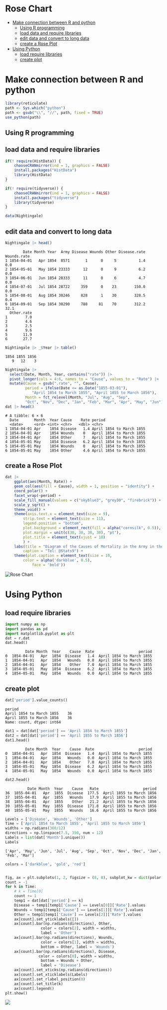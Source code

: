 # Rose Chart


- [Make connection between R and
  python](#make-connection-between-r-and-python)
  - [Using R programming](#using-r-programming)
  - [load data and require libraries](#load-data-and-require-libraries)
  - [edit data and convert to long
    data](#edit-data-and-convert-to-long-data)
  - [create a Rose Plot](#create-a-rose-plot)
- [Using Python](#using-python)
  - [load require libraries](#load-require-libraries)
  - [create plot](#create-plot)



# Make connection between R and python

``` r
library(reticulate)
path <- Sys.which("python")
path <- gsub("\\", "//", path, fixed = TRUE)
use_python(path)
```



## Using R programming

## load data and require libraries

``` r
if(! require(HistData)) {
    chooseCRANmirror(ind = 1, graphics = FALSE)
    install.packages("HistData")
    library(HistData)
}

if(! require(tidyverse)) {
    chooseCRANmirror(ind = 1, graphics = FALSE)
    install.packages("tidyverse")
    library(tidyverse)
}

data(Nightingale)
```



## edit data and convert to long data

``` r
Nightingale |> head()
```

            Date Month Year  Army Disease Wounds Other Disease.rate Wounds.rate
    1 1854-04-01   Apr 1854  8571       1      0     5          1.4         0.0
    2 1854-05-01   May 1854 23333      12      0     9          6.2         0.0
    3 1854-06-01   Jun 1854 28333      11      0     6          4.7         0.0
    4 1854-07-01   Jul 1854 28722     359      0    23        150.0         0.0
    5 1854-08-01   Aug 1854 30246     828      1    30        328.5         0.4
    6 1854-09-01   Sep 1854 30290     788     81    70        312.2        32.1
      Other.rate
    1        7.0
    2        4.6
    3        2.5
    4        9.6
    5       11.9
    6       27.7

``` r
Nightingale |> _$Year |> table()
```


    1854 1855 1856 
       9   12    3 

``` r
Nightingale |>
  select(Date, Month, Year, contains("rate")) |>
  pivot_longer(cols = 4:6, names_to = "Cause", values_to = "Rate") |>
  mutate(Cause = gsub(".rate", "", Cause),
         period = ifelse(Date <= as.Date("1855-03-01"), 
            "April 1854 to March 1855", "April 1855 to March 1856"),
         Month = fct_relevel(Month, "Jul", "Aug", "Sep", 
         "Oct", "Nov", "Dec", "Jan", "Feb", "Mar", "Apr", "May", "Jun")) -> dat
dat |> head()
```

    # A tibble: 6 × 6
      Date       Month  Year Cause    Rate period                  
      <date>     <ord> <int> <chr>   <dbl> <chr>                   
    1 1854-04-01 Apr    1854 Disease   1.4 April 1854 to March 1855
    2 1854-04-01 Apr    1854 Wounds    0   April 1854 to March 1855
    3 1854-04-01 Apr    1854 Other     7   April 1854 to March 1855
    4 1854-05-01 May    1854 Disease   6.2 April 1854 to March 1855
    5 1854-05-01 May    1854 Wounds    0   April 1854 to March 1855
    6 1854-05-01 May    1854 Other     4.6 April 1854 to March 1855



## create a Rose Plot

``` r
dat |> 
    ggplot(aes(Month, Rate)) +
    geom_col(aes(fill = Cause), width = 1, position = "identity") +
    coord_polar() +
    facet_wrap(~period) +
    scale_fill_manual(values = c("skyblue3", "grey30", "firebrick")) +  
    scale_y_sqrt() +
    theme_void() +
    theme(axis.text.x = element_text(size = 9),
        strip.text = element_text(size = 11),
        legend.position = "bottom",
        plot.background = element_rect(fill = alpha("cornsilk", 0.5)),
        plot.margin = unit(c(30, 30, 30, 30), "pt"),
        plot.title = element_text(vjust = 10)
        ) +
    labs(title = "Diagram of the Causes of Mortality in the Army in the East", 
        caption = "Tel: @Stats9") + 
    theme(plot.caption = element_text(size = 10, 
        color = alpha('darkblue', 0.5), 
            face = 'bold')) 
```

![Rose
Chart](RosePlot_Quarto_format_files/figure-commonmark/unnamed-chunk-5-1.png)



# Using Python

## load require libraries

``` python
import numpy as np 
import pandas as pd 
import matplotlib.pyplot as plt
dat = r.dat
dat.head()
```

             Date Month  Year    Cause  Rate                    period
    0  1854-04-01   Apr  1854  Disease   1.4  April 1854 to March 1855
    1  1854-04-01   Apr  1854   Wounds   0.0  April 1854 to March 1855
    2  1854-04-01   Apr  1854    Other   7.0  April 1854 to March 1855
    3  1854-05-01   May  1854  Disease   6.2  April 1854 to March 1855
    4  1854-05-01   May  1854   Wounds   0.0  April 1854 to March 1855



## create plot

``` python
dat['period'].value_counts()
```

    period
    April 1854 to March 1855    36
    April 1855 to March 1856    36
    Name: count, dtype: int64

``` python
dat1 = dat[dat['period'] == 'April 1854 to March 1855']
dat2 = dat[dat['period'] == 'April 1855 to March 1856']
dat1.head()
```

             Date Month  Year    Cause  Rate                    period
    0  1854-04-01   Apr  1854  Disease   1.4  April 1854 to March 1855
    1  1854-04-01   Apr  1854   Wounds   0.0  April 1854 to March 1855
    2  1854-04-01   Apr  1854    Other   7.0  April 1854 to March 1855
    3  1854-05-01   May  1854  Disease   6.2  April 1854 to March 1855
    4  1854-05-01   May  1854   Wounds   0.0  April 1854 to March 1855

``` python
dat2.head()
```

              Date Month  Year    Cause   Rate                    period
    36  1855-04-01   Apr  1855  Disease  177.5  April 1855 to March 1856
    37  1855-04-01   Apr  1855   Wounds   17.9  April 1855 to March 1856
    38  1855-04-01   Apr  1855    Other   21.2  April 1855 to March 1856
    39  1855-05-01   May  1855  Disease  171.8  April 1855 to March 1856
    40  1855-05-01   May  1855   Wounds   16.6  April 1855 to March 1856

``` python
Levels = ['Disease', 'Wounds', 'Other']
Time = ['April 1854 to March 1855', 'April 1855 to March 1856']
widths = np.radians(360/12)
directions = np.linspace(7.5, 350, num = 12)
Labels = list(dat['Month'].unique())
Labels
```

    ['Apr', 'May', 'Jun', 'Jul', 'Aug', 'Sep', 'Oct', 'Nov', 'Dec', 'Jan', 'Feb', 'Mar']

``` python
colors = ['darkblue', 'gold', 'red']


fig, ax = plt.subplots(1, 2, figsize = (8, 8), subplot_kw = dict(polar = True))
count = -1
for k in Time: 
    # k = Time[0]
    count += 1
    temp1 = dat[dat['period'] == k]
    Disease = temp1[temp1['Cause'] == Levels[0]]['Rate'].values
    Wounds = temp1[temp1['Cause'] == Levels[1]]['Rate'].values
    Other = temp1[temp1['Cause'] == Levels[2]]['Rate'].values
    ax[count].set_yticklabels([])
    ax[count].bar(np.radians(directions), Other, 
                color = colors[2], width = widths, 
                label = 'Other')
    ax[count].bar(np.radians(directions), Wounds, 
                color = colors[1], width = widths, 
                bottom = Other, label = 'Wounds')
    ax[count].bar(np.radians(directions), Disease, 
               color = colors[0], width = widths, 
                bottom = Wounds + Other,
                label = 'Disease')
    ax[count].set_xticks(np.radians(directions))
    ax[count].set_xticklabels(Labels)
    ax[count].set_rlabel_position(0) 
    ax[count].set_title(k)
    ax[count].legend() 
plt.show()
```

![](RosePlot_Quarto_format_files/figure-commonmark/unnamed-chunk-7-1.png)
